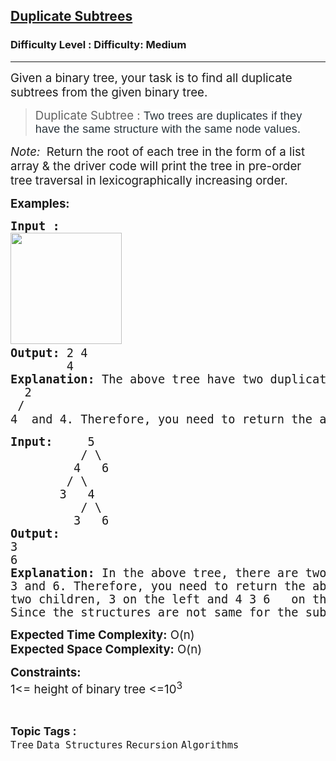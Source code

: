 <h2><a href="https://www.geeksforgeeks.org/problems/duplicate-subtrees/1">Duplicate Subtrees</a></h2><h3>Difficulty Level : Difficulty: Medium</h3><hr><div class="problems_problem_content__Xm_eO"><p><span style="font-size: 14pt;">Given a binary tree, your task is to find all duplicate subtrees from the given binary tree.</span></p>
<blockquote>
<p><span style="font-size: 14pt;">Duplicate Subtree : </span><span style="background-color: rgb(255, 255, 255); color: rgb(39, 50, 57); font-family: Nunito, sans-serif; font-size: 18px; letter-spacing: 0.162px; --darkreader-inline-bgcolor: #0c0e0f; --darkreader-inline-color: #f3ebde;" data-darkreader-inline-bgcolor="" data-darkreader-inline-color="">Two trees are duplicates if they have the same structure with the same node values.</span></p>
</blockquote>
<p><span style="font-size: 14pt;"><em>Note:&nbsp; </em>Return the root of each tree in the form of a list array &amp; t</span><span style="font-size: 18.6667px;">he driver code will print the tree in p</span><span style="font-size: 14pt;">re-order tree traversal in lexicographically increasing order.</span></p>
<p><span style="font-size: 14pt;"><strong>Examples:<br></strong></span></p>
<pre><span style="font-size: 14pt;"><strong>Input : <br></strong></span><span style="font-size: 14pt;"><img style="height: 178px; width: 178px;" src="http://contribute.geeksforgeeks.org/wp-content/uploads/tree1-1.png" alt=""> <br><strong>Output: </strong>2 4 &nbsp; <br>  &nbsp; &nbsp; &nbsp; 4<br><strong>Explanation: </strong>The above tree have two </span><span style="font-size: 14pt;">duplicate subtrees.i.e </span><br><span style="font-size: 14pt;">  2<br> /<br>4  </span><span style="font-size: 14pt;">and 4. </span><span style="font-size: 14pt;">Therefore, you need to return the above tree root in the form of a list.</span><span style="font-size: 14pt;"> </span><span style="font-size: 14pt; font-family: -apple-system, BlinkMacSystemFont, 'Segoe UI', Roboto, Oxygen, Ubuntu, Cantarell, 'Open Sans', 'Helvetica Neue', sans-serif;"> </span></pre>
<pre><strong><span style="font-size: 14pt;">Input:&nbsp;    </span></strong><span style="font-size: 14pt;">5<br>  &nbsp;  &nbsp; &nbsp; &nbsp;/ \<br>  &nbsp;  &nbsp;   4&nbsp; &nbsp;6<br>  &nbsp; &nbsp; &nbsp; / \<br>  &nbsp; &nbsp; &nbsp;3&nbsp;  4<br>  &nbsp; &nbsp; &nbsp; &nbsp; / \<br>  &nbsp; &nbsp; &nbsp; &nbsp;3&nbsp; &nbsp;6<br><strong>Output: <br></strong>3<br>6<br><strong>Explanation: </strong>In<strong> </strong>t</span><span style="font-size: 14pt;">he above tree, there are two </span><span style="font-size: 14pt;">duplicate subtrees.i.e<br>3 and 6. </span><span style="font-size: 14pt;">Therefore, you need to return the above subtrees root in the form of a list. </span><span style="font-size: 14pt;">Here, 4 3&nbsp; is not considered because for a subtree to be equal, it should have the same values as well as structure. If we consider the first subtree on the left, it has&nbsp; </span><br><span style="font-size: 14pt;">two children, 3 on the left and 4 3 6   on the right. And for the second subtree it has 3 on the left and 6 on the right.<br></span><span style="font-size: 14pt;">Since the structures are not same for the subtrees hence they are not equal</span></pre>
<p><span style="font-size: 14pt;"><strong>Expected Time Complexity:</strong> O(n)<br><strong>Expected Space Complexity:</strong> O(n)</span></p>
<p><span style="font-size: 14pt;"><span style="font-size: 14pt;"><strong>Constraints:</strong></span><br style="font-size: medium;"><span style="font-size: 14pt;">1&lt;= height of binary tree &lt;=10<sup>3</sup></span></span></p></div><br><p><span style=font-size:18px><strong>Topic Tags : </strong><br><code>Tree</code>&nbsp;<code>Data Structures</code>&nbsp;<code>Recursion</code>&nbsp;<code>Algorithms</code>&nbsp;